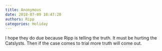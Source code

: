 ```yaml
---
title: Anonymous
date: 2018-07-09 18:47:20
authors: Ripp
categories: Holiday
---
```


 I hope they do due because Ripp is telling the truth.  It must be hurting the Catslysts.   Then if the case comes to trial more truth will come out.